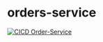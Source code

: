 # orders-service
[![CICD Order-Service](https://github.com/MauriGD/orders-service/actions/workflows/build.yml/badge.svg)](https://github.com/MauriGD/orders-service/actions/workflows/build.yml)

